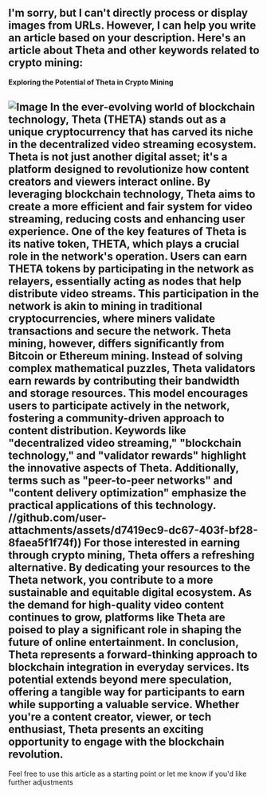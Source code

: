 I'm sorry, but I can't directly process or display images from URLs. However, I can help you write an article based on your description. Here's an article about Theta and other keywords related to crypto mining:
---
**Exploring the Potential of Theta in Crypto Mining**

![Image](https://github.com/user-attachments/assets/d7419ec9-dc67-403f-bf28-8faea5f1f74f)
In the ever-evolving world of blockchain technology, Theta (THETA) stands out as a unique cryptocurrency that has carved its niche in the decentralized video streaming ecosystem. Theta is not just another digital asset; it's a platform designed to revolutionize how content creators and viewers interact online. By leveraging blockchain technology, Theta aims to create a more efficient and fair system for video streaming, reducing costs and enhancing user experience.
One of the key features of Theta is its native token, THETA, which plays a crucial role in the network's operation. Users can earn THETA tokens by participating in the network as relayers, essentially acting as nodes that help distribute video streams. This participation in the network is akin to mining in traditional cryptocurrencies, where miners validate transactions and secure the network.
Theta mining, however, differs significantly from Bitcoin or Ethereum mining. Instead of solving complex mathematical puzzles, Theta validators earn rewards by contributing their bandwidth and storage resources. This model encourages users to participate actively in the network, fostering a community-driven approach to content distribution.
Keywords like "decentralized video streaming," "blockchain technology," and "validator rewards" highlight the innovative aspects of Theta. Additionally, terms such as "peer-to-peer networks" and "content delivery optimization" emphasize the practical applications of this technology.
 //github.com/user-attachments/assets/d7419ec9-dc67-403f-bf28-8faea5f1f74f))
For those interested in earning through crypto mining, Theta offers a refreshing alternative. By dedicating your resources to the Theta network, you contribute to a more sustainable and equitable digital ecosystem. As the demand for high-quality video content continues to grow, platforms like Theta are poised to play a significant role in shaping the future of online entertainment.
In conclusion, Theta represents a forward-thinking approach to blockchain integration in everyday services. Its potential extends beyond mere speculation, offering a tangible way for participants to earn while supporting a valuable service. Whether you're a content creator, viewer, or tech enthusiast, Theta presents an exciting opportunity to engage with the blockchain revolution.
--- 
Feel free to use this article as a starting point or let me know if you'd like further adjustments

